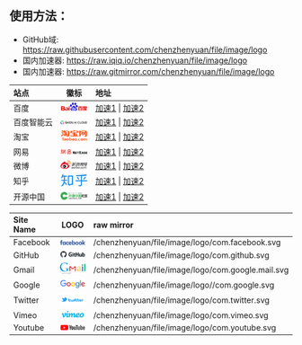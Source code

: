 ## 使用方法：

- GitHub域: https://raw.githubusercontent.com/chenzhenyuan/file/image/logo
- 国内加速器: https://raw.iqiq.io/chenzhenyuan/file/image/logo
- 国内加速器: https://raw.gitmirror.com/chenzhenyuan/file/image/logo

<!--
<img width="48" src="./" />

源域：https://raw.githubusercontent.com
加速：https://raw.iqiq.io
加速：https://raw.gitmirror.com
-->


站点 | 徽标 | 地址
:-- | :-: | :--
百度 | <img width="48" src="./com.baidu.svg" /> | [加速1](https://raw.iqiq.io/chenzhenyuan/file/image/logo/com.baidu.svg) \| [加速2](https://raw.gitmirror.com/chenzhenyuan/file/image/logo/com.baidu.svg )
百度智能云 | <img width="48" src="./com.baidu.cloud.svg" /> | [加速1](https://raw.iqiq.io/chenzhenyuan/file/image/logo/com.baidu.cloud.svg) \| [加速2](https://raw.gitmirror.com/chenzhenyuan/file/image/logo/com.baidu.cloud.svg)
淘宝 | <img width="48" src="./com.taobao.svg" /> | [加速1](https://raw.iqiq.io/chenzhenyuan/file/image/logo/com.taobao.svg) \| [加速2](https://raw.gitmirror.com/chenzhenyuan/file/image/logo)
网易 | <img width="48" src="./com.163.svg" /> | [加速1](https://raw.iqiq.io/chenzhenyuan/file/image/logo/com.163.svg) \| [加速2](https://raw.gitmirror.com/chenzhenyuan/file/image/logo/com.163.svg)
微博 | <img width="48" src="./com.weibo.svg" /> | [加速1](https://raw.iqiq.io/chenzhenyuan/file/image/logo/com.weibo.svg) \| [加速2](https://raw.gitmirror.com/chenzhenyuan/file/image/logo/com.weibo.svg)
知乎 | <img width="48" src="./com.zhihu.svg" /> | [加速1](https://raw.iqiq.io/chenzhenyuan/file/image/logo/com.zhihu.svg) \| [加速2](https://raw.gitmirror.com/chenzhenyuan/file/image/logo/com.zhihu.svg) 
开源中国 | <img width="48" src="./net.oschina.svg" /> | [加速1](https://raw.iqiq.io/chenzhenyuan/file/image/logo/net.oschina.svg) \| [加速2](https://raw.gitmirror.com/chenzhenyuan/file/image/logo/net.oschina.svg) 
 
 
Site Name | LOGO | raw mirror
:-- | :-: | :--
Facebook | <img width="48" src="./com.facebook.svg" /> | /chenzhenyuan/file/image/logo/com.facebook.svg
GitHub | <img width="48" src="./com.github.svg" /> | /chenzhenyuan/file/image/logo/com.github.svg
Gmail | <img width="48" src="./com.google.mail.svg" /> | /chenzhenyuan/file/image/logo/com.google.mail.svg
Google | <img width="48" src="./com.google.svg" /> | /chenzhenyuan/file/image/logo//com.google.svg
Twitter | <img width="48" src="./com.twitter.svg"> | /chenzhenyuan/file/image/logo/com.twitter.svg
Vimeo | <img width="48" src="./com.vimeo.svg" /> | /chenzhenyuan/file/image/logo/com.vimeo.svg
Youtube | <img width="48" src="./com.youtube.svg" /> | /chenzhenyuan/file/image/logo/com.youtube.svg
